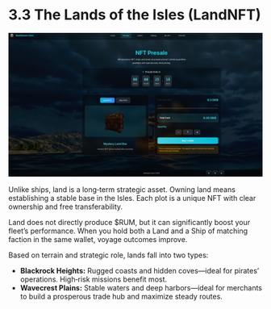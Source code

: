 
# 3.3 The Lands of the Isles (LandNFT)

![Land NFT](../presale-land-nft.png)

 

Unlike ships, land is a long‑term strategic asset. Owning land means establishing a stable base in the Isles. Each plot is a unique NFT with clear ownership and free transferability.

Land does not directly produce $RUM, but it can significantly boost your fleet’s performance. When you hold both a Land and a Ship of matching faction in the same wallet, voyage outcomes improve.

Based on terrain and strategic role, lands fall into two types:
* **Blackrock Heights:** Rugged coasts and hidden coves—ideal for pirates’ operations. High‑risk missions benefit most.
* **Wavecrest Plains:** Stable waters and deep harbors—ideal for merchants to build a prosperous trade hub and maximize steady routes.

 
